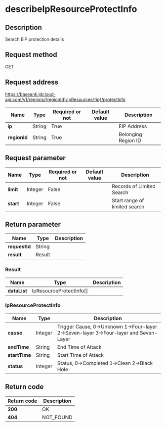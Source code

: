 # describeIpResourceProtectInfo


## Description
Search EIP protection details

## Request method
GET

## Request address
https://baseanti.jdcloud-api.com/v1/regions/{regionId}/ipResources/{ip}/protectInfo

|Name|Type|Required or not|Default value|Description|
|---|---|---|---|---|
|**ip**|String|True||EIP Address|
|**regionId**|String|True||Belonging Region ID|

## Request parameter
|Name|Type|Required or not|Default value|Description|
|---|---|---|---|---|
|**limit**|Integer|False||Records of Limited Search|
|**start**|Integer|False||Start range of limited search|


## Return parameter
|Name|Type|Description|
|---|---|---|
|**requestId**|String||
|**result**|Result||


### Result
|Name|Type|Description|
|---|---|---|
|**dataList**|IpResourceProtectInfo[]||
### IpResourceProtectInfo
|Name|Type|Description|
|---|---|---|
|**cause**|Integer|Trigger Cause, 0->Unknown  1->Four-layer  2->Seven-layer  3->Four-layer and Seven-Layer|
|**endTime**|String|End Time of Attack|
|**startTime**|String|Start Time of Attack|
|**status**|Integer|Status, 0->Completed  1->Clean  2->Black Hole|

## Return code
|Return code|Description|
|---|---|
|**200**|OK|
|**404**|NOT_FOUND|
